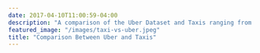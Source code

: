 ```yaml
---
date: 2017-04-10T11:00:59-04:00
description: "A comparison of the Uber Dataset and Taxis ranging from ... to ..."
featured_image: "/images/taxi-vs-uber.jpeg"
title: "Comparison Between Uber and Taxis"
---
```


<script type="text/javascript" src="https://cdn.bokeh.org/bokeh/release/bokeh-2.3.0.min.js" integrity="sha384-HjagQp6T0/7bxYTAXbLotF1MLAGWmhkY5siA1Gc/pcEgvgRPtMsRn0gQtMwGKiw1" crossorigin="anonymous"></script>
<script type="text/javascript">
            Bokeh.set_log_level("info");
</script>
<div class="bk-root" id="1044757f-41aa-4b32-bb9f-06b12ec084fd" data-root-id="1002">
</div>
<script type="application/json" id="1148">
          {"89261226-eaca-4e2d-9ce8-f19d280be23e":{"defs":[{"extends":null,"module":null,"name":"DataModel","overrides":[],"properties":[]}],"roots":{"references":[{"attributes":{"source":{"id":"1033"}},"id":"1037","type":"CDSView"},{"attributes":{"bottom_units":"screen","fill_alpha":0.5,"fill_color":"lightgrey","left_units":"screen","level":"overlay","line_alpha":1.0,"line_color":"black","line_dash":[4,4],"line_width":2,"right_units":"screen","syncable":false,"top_units":"screen"},"id":"1025","type":"BoxAnnotation"},{"attributes":{},"id":"1048","type":"UnionRenderers"},{"attributes":{},"id":"1043","type":"BasicTickFormatter"},{"attributes":{"below":[{"id":"1011"}],"center":[{"id":"1014"},{"id":"1018"}],"left":[{"id":"1015"}],"renderers":[{"id":"1036"}],"title":{"id":"1039"},"toolbar":{"id":"1026"},"x_range":{"id":"1003"},"x_scale":{"id":"1007"},"y_range":{"id":"1005"},"y_scale":{"id":"1009"}},"id":"1002","subtype":"Figure","type":"Plot"},{"attributes":{},"id":"1024","type":"HelpTool"},{"attributes":{"active_multi":null,"tools":[{"id":"1019"},{"id":"1020"},{"id":"1021"},{"id":"1022"},{"id":"1023"},{"id":"1024"}]},"id":"1026","type":"Toolbar"},{"attributes":{"formatter":{"id":"1040"},"major_label_policy":{"id":"1042"},"ticker":{"id":"1016"}},"id":"1015","type":"LinearAxis"},{"attributes":{},"id":"1045","type":"AllLabels"},{"attributes":{"data":{"x":[1,2],"y":[3,4]},"selected":{"id":"1047"},"selection_policy":{"id":"1048"}},"id":"1033","type":"ColumnDataSource"},{"attributes":{"axis":{"id":"1015"},"dimension":1,"ticker":null},"id":"1018","type":"Grid"},{"attributes":{},"id":"1042","type":"AllLabels"},{"attributes":{},"id":"1016","type":"BasicTicker"},{"attributes":{"fill_alpha":{"value":0.1},"fill_color":{"value":"#1f77b4"},"line_alpha":{"value":0.1},"line_color":{"value":"#1f77b4"},"x":{"field":"x"},"y":{"field":"y"}},"id":"1035","type":"Circle"},{"attributes":{},"id":"1012","type":"BasicTicker"},{"attributes":{},"id":"1040","type":"BasicTickFormatter"},{"attributes":{},"id":"1020","type":"WheelZoomTool"},{"attributes":{},"id":"1009","type":"LinearScale"},{"attributes":{},"id":"1039","type":"Title"},{"attributes":{},"id":"1019","type":"PanTool"},{"attributes":{},"id":"1005","type":"DataRange1d"},{"attributes":{"data_source":{"id":"1033"},"glyph":{"id":"1034"},"hover_glyph":null,"muted_glyph":null,"nonselection_glyph":{"id":"1035"},"view":{"id":"1037"}},"id":"1036","type":"GlyphRenderer"},{"attributes":{"overlay":{"id":"1025"}},"id":"1021","type":"BoxZoomTool"},{"attributes":{},"id":"1007","type":"LinearScale"},{"attributes":{"axis":{"id":"1011"},"ticker":null},"id":"1014","type":"Grid"},{"attributes":{},"id":"1003","type":"DataRange1d"},{"attributes":{},"id":"1022","type":"SaveTool"},{"attributes":{},"id":"1023","type":"ResetTool"},{"attributes":{"fill_color":{"value":"#1f77b4"},"line_color":{"value":"#1f77b4"},"x":{"field":"x"},"y":{"field":"y"}},"id":"1034","type":"Circle"},{"attributes":{"formatter":{"id":"1043"},"major_label_policy":{"id":"1045"},"ticker":{"id":"1012"}},"id":"1011","type":"LinearAxis"},{"attributes":{},"id":"1047","type":"Selection"}],"root_ids":["1002"]},"title":"Bokeh Application","version":"2.3.0"}}
        </script>
        <script type="text/javascript">
          (function() {
            var fn = function() {
              Bokeh.safely(function() {
                (function(root) {
                  function embed_document(root) {
                  var docs_json = document.getElementById('1148').textContent;
                  var render_items = [{"docid":"89261226-eaca-4e2d-9ce8-f19d280be23e","root_ids":["1002"],"roots":{"1002":"1044757f-41aa-4b32-bb9f-06b12ec084fd"}}];
                  root.Bokeh.embed.embed_items(docs_json, render_items);
                  }
                  if (root.Bokeh !== undefined) {
                    embed_document(root);
                  } else {
                    var attempts = 0;
                    var timer = setInterval(function(root) {
                      if (root.Bokeh !== undefined) {
                        clearInterval(timer);
                        embed_document(root);
                      } else {
                        attempts++;
                        if (attempts > 100) {
                          clearInterval(timer);
                          console.log("Bokeh: ERROR: Unable to run BokehJS code because BokehJS library is missing");
                        }
                      }
                    }, 10, root)
                  }
                })(window);
              });
            };
            if (document.readyState != "loading") fn();
            else document.addEventListener("DOMContentLoaded", fn);
          })();
        </script>